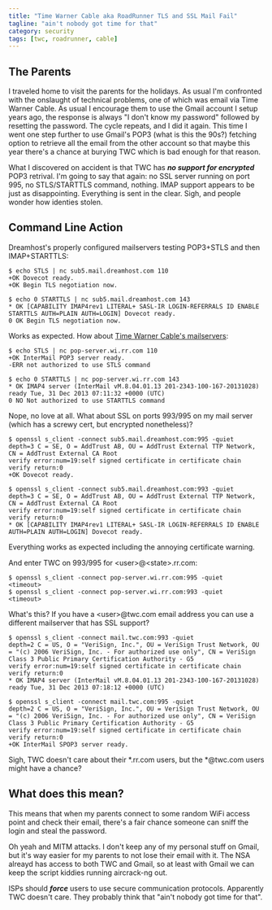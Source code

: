 ```yaml
---
title: "Time Warner Cable aka RoadRunner TLS and SSL Mail Fail"
tagline: "ain't nobody got time for that"
category: security
tags: [twc, roadrunner, cable]
---
```


The Parents
-----------

I traveled home to visit the parents for the holidays.  As usual I'm confronted with the onslaught of technical problems, one of which was email via Time Warner Cable.  As usual I encourage them to use the Gmail account I setup years ago, the response is always "I don't know my password" followed by resetting the password.  The cycle repeats, and I did it again.  This time I went one step further to use Gmail's POP3 (what is this the 90s?) fetching option to retrieve all the email from the other account so that maybe this year there's a chance at burying TWC which is bad enough for that reason.

What I discovered on accident is that TWC has ***no support for encrypted*** POP3 retrival.  I'm going to say that again: no SSL server running on port 995, no STLS/STARTTLS command, nothing.  IMAP support appears to be just as disappointing.  Everything is sent in the clear.  Sigh, and people wonder how identies stolen.

Command Line Action
-------------------

Dreamhost's properly configured mailservers testing POP3+STLS and then IMAP+STARTTLS:

	$ echo STLS | nc sub5.mail.dreamhost.com 110
	+OK Dovecot ready.
	+OK Begin TLS negotiation now.

	$ echo 0 STARTTLS | nc sub5.mail.dreamhost.com 143
	* OK [CAPABILITY IMAP4rev1 LITERAL+ SASL-IR LOGIN-REFERRALS ID ENABLE STARTTLS AUTH=PLAIN AUTH=LOGIN] Dovecot ready.
	0 OK Begin TLS negotiation now.

Works as expected.  How about [Time Warner Cable's mailservers](http://www.timewarnercable.com/en/residential-home/support/faqs/faqs-internet/e-mailacco/incoming-outgoing-server-addresses.html):

	$ echo STLS | nc pop-server.wi.rr.com 110
	+OK InterMail POP3 server ready.
	-ERR not authorized to use STLS command

	$ echo 0 STARTTLS | nc pop-server.wi.rr.com 143
	* OK IMAP4 server (InterMail vM.8.04.01.13 201-2343-100-167-20131028) ready Tue, 31 Dec 2013 07:11:32 +0000 (UTC)
	0 NO Not authorized to use STARTTLS command

Nope, no love at all.  What about SSL on ports 993/995 on my mail server (which has a screwy cert, but encrypted nonetheless)?

	$ openssl s_client -connect sub5.mail.dreamhost.com:995 -quiet
	depth=3 C = SE, O = AddTrust AB, OU = AddTrust External TTP Network, CN = AddTrust External CA Root
	verify error:num=19:self signed certificate in certificate chain
	verify return:0
	+OK Dovecot ready.

	$ openssl s_client -connect sub5.mail.dreamhost.com:993 -quiet
	depth=3 C = SE, O = AddTrust AB, OU = AddTrust External TTP Network, CN = AddTrust External CA Root
	verify error:num=19:self signed certificate in certificate chain
	verify return:0
	* OK [CAPABILITY IMAP4rev1 LITERAL+ SASL-IR LOGIN-REFERRALS ID ENABLE AUTH=PLAIN AUTH=LOGIN] Dovecot ready.

Everything works as expected including the annoying certificate warning.

And enter TWC on 993/995 for &lt;user&gt;@&lt;state&gt;.rr.com:

	$ openssl s_client -connect pop-server.wi.rr.com:995 -quiet
	<timeout>
	$ openssl s_client -connect pop-server.wi.rr.com:993 -quiet
	<timeout>


What's this? If you have a &lt;user&gt;@twc.com email address you can use a different mailserver that has SSL support?

	$ openssl s_client -connect mail.twc.com:993 -quiet
	depth=2 C = US, O = "VeriSign, Inc.", OU = VeriSign Trust Network, OU = "(c) 2006 VeriSign, Inc. - For authorized use only", CN = VeriSign Class 3 Public Primary Certification Authority - G5
	verify error:num=19:self signed certificate in certificate chain
	verify return:0
	* OK IMAP4 server (InterMail vM.8.04.01.13 201-2343-100-167-20131028) ready Tue, 31 Dec 2013 07:18:12 +0000 (UTC)

	$ openssl s_client -connect mail.twc.com:995 -quiet
	depth=2 C = US, O = "VeriSign, Inc.", OU = VeriSign Trust Network, OU = "(c) 2006 VeriSign, Inc. - For authorized use only", CN = VeriSign Class 3 Public Primary Certification Authority - G5
	verify error:num=19:self signed certificate in certificate chain
	verify return:0
	+OK InterMail SPOP3 server ready.

Sigh, TWC doesn't care about their *.rr.com users, but the *@twc.com users might have a chance?


What does this mean?
--------------------

This means that when my parents connect to some random WiFi access point and check their email, there's a fair chance someone can sniff the login and steal the password.

Oh yeah and MITM attacks.  I don't keep any of my personal stuff on Gmail, but it's way easier for my parents to not lose their email with it.  The NSA alreayd has access to both TWC and Gmail, so at least with Gmail we can keep the script kiddies running aircrack-ng out.

ISPs should ***force*** users to use secure communication protocols.  Apparently TWC doesn't care.  They probably think that "ain't nobody got time for that".
